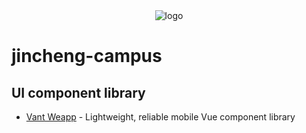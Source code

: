 <div>
    <div align='center'>
        <img src="../master/static/images/logo.png" alt="logo">
    </div>
</div>

# jincheng-campus

## UI component library
- [Vant Weapp](https://vant-contrib.gitee.io/vant/v2/#/zh-CN) - Lightweight, reliable mobile Vue component library
